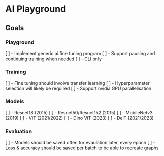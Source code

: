 # AI Playground

## Goals

### Playground
[ ] - Implement generic ai fine tuning program
[ ] - Support pausing and continuing training when needed
[ ] - CLI only

### Training
[ ] - Fine tuning should involve transfer learning
[ ] - Hyperparameter selection will likely be required
[ ] - Support nvidia GPU parallelisation

### Models
[ ] - Resnet18 (2015)
[ ] - Resnet50/Resnet152 (2015)
[ ] - MobileNetv3 (2019)
[ ] - ViT (2021/2022)
[ ] - Dino ViT (2023)
[ ] - DeiT (2021/2023)

### Evaluation
[ ] - Models should be saved often for evaulation later, every epoch
[ ] - Loss & accuracy should be saved per batch to be able to recreate graphs



